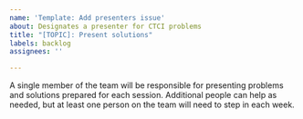 ```yaml
---
name: 'Template: Add presenters issue'
about: Designates a presenter for CTCI problems
title: "[TOPIC]: Present solutions"
labels: backlog
assignees: ''

---
```


A single member of the team will be responsible for presenting problems and solutions prepared for each session. Additional people can help as needed, but at least one person on the team will need to step in each week.
